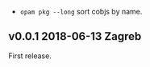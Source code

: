 
- `opam pkg --long` sort cobjs by name.

v0.0.1 2018-06-13 Zagreb
------------------------

First release.
